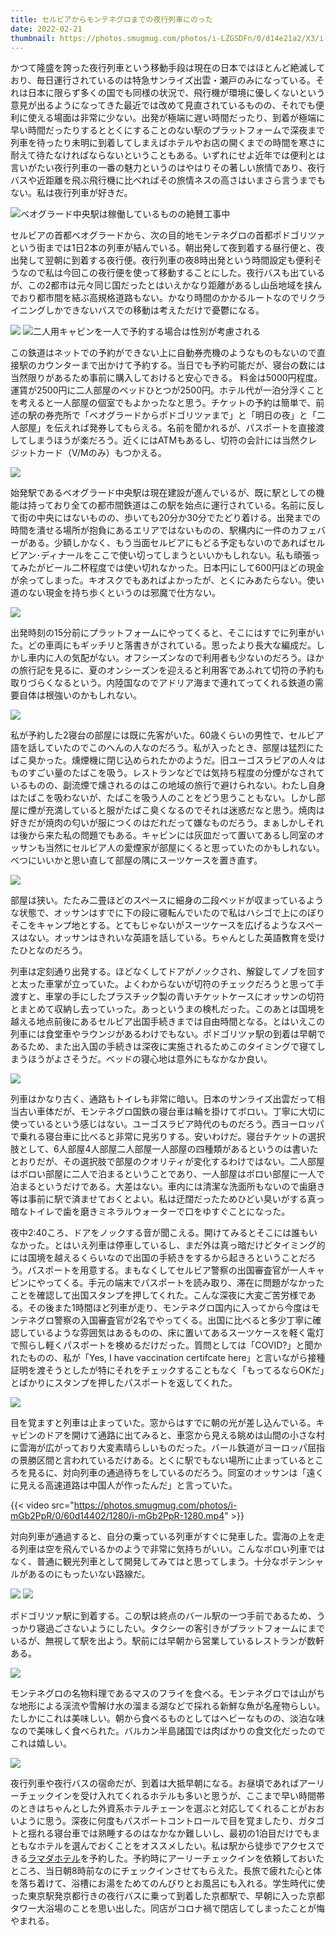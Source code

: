 ```yaml
---
title: セルビアからモンテネグロまでの夜行列車にのった
date: 2022-02-21
thumbnail: https://photos.smugmug.com/photos/i-LZGSDFn/0/d14e21a2/X3/i-LZGSDFn-X3.jpg
---
```


かつて隆盛を誇った夜行列車という移動手段は現在の日本ではほとんど絶滅しており、毎日運行されているのは特急サンライズ出雲・瀬戸のみになっている。それは日本に限らず多くの国でも同様の状況で、飛行機が環境に優しくないという意見が出るようになってきた最近では改めて見直されているものの、それでも便利に使える場面は非常に少ない。出発が極端に遅い時間だったり、到着が極端に早い時間だったりするととくにすることのない駅のプラットフォームで深夜まで列車を待ったり未明に到着してしまえばホテルやお店の開くまでの時間を寒さに耐えて待たなければならないということもある。いずれにせよ近年では便利とは言いがたい夜行列車の一番の魅力というのはやはりその著しい旅情であり、夜行バスや近距離を飛ぶ飛行機に比べればその旅情ネスの高さはいまさら言うまでもない。私は夜行列車が好きだ。

![ベオグラード中央駅は稼働しているものの絶賛工事中](https://photos.smugmug.com/photos/i-m6FrJBT/0/5d2f9b05/X3/i-m6FrJBT-X3.jpg)

セルビアの首都ベオグラードから、次の目的地モンテネグロの首都ポドゴリツァという街までは1日2本の列車が結んでいる。朝出発して夜到着する昼行便と、夜出発して翌朝に到着する夜行便。夜行列車の夜8時出発という時間設定も便利そうなので私は今回この夜行便を使って移動することにした。夜行バスも出ているが、この2都市は元々同じ国だったとはいえかなり距離があるし山岳地域を挟んでおり都市間を結ぶ高規格道路もない。かなり時間のかかるルートなのでリクライニングしかできないバスでの移動は考えただけで憂鬱になる。

![](https://photos.smugmug.com/photos/i-Tft6JKW/0/5077e70f/X3/i-Tft6JKW-X3.jpg)
![二人用キャビンを一人で予約する場合は性別が考慮される](https://photos.smugmug.com/photos/i-NpczmPz/0/1029fd08/X3/i-NpczmPz-X3.jpg)

この鉄道はネットでの予約ができない上に自動券売機のようなものもないので直接駅のカウンターまで出かけて予約する。当日でも予約可能だが、寝台の数には当然限りがあるため事前に購入しておけると安心できる。 料金は5000円程度。運賃が2500円に二人部屋のベッドひとつが2500円。ホテル代が一泊分浮くことを考えると一人部屋の個室でもよかったなと思う。チケットの予約は簡単で、前述の駅の券売所で「ベオグラードからポドゴリツァまで」と「明日の夜」と「二人部屋」を伝えれば発券してもらえる。名前を聞かれるが、パスポートを直接渡してしまうほうが楽だろう。近くにはATMもあるし、切符の会計には当然クレジットカード（V/Mのみ）もつかえる。

![](https://photos.smugmug.com/photos/i-dvgd7qB/0/e76ae4ef/X3/i-dvgd7qB-X3.jpg)

始発駅であるベオグラード中央駅は現在建設が進んでいるが、既に駅としての機能は持っており全ての都市間鉄道はこの駅を始点に運行されている。名前に反して街の中央にはないものの、歩いても20分か30分でたどり着ける。出発までの時間を潰せる場所が抱負にあるエリアではないものの、駅構内に一件のカフェバーがある。少額しかなく、もう当面セルビアにもどる予定もないのであればセルビアン･ディナールをここで使い切ってしまうといいかもしれない。私も頑張ってみたがビール二杯程度では使い切れなかった。日本円にして600円ほどの現金が余ってしまった。キオスクでもあればよかったが、とくにみあたらない。使い道のない現金を持ち歩くというのは邪魔で仕方ない。

![](https://photos.smugmug.com/photos/i-BkpF9TF/0/161159d7/X3/i-BkpF9TF-X3.jpg)

出発時刻の15分前にプラットフォームにやってくると、そこにはすでに列車がいた。どの車両にもギッチリと落書きがされている。思ったより長大な編成だ。しかし車内に人の気配がない。オフシーズンなので利用者も少ないのだろう。ほかの旅行記を見るに、夏のオンシーズンを迎えると利用客であふれて切符の予約も取りづらくなるという。内陸国なのでアドリア海まで連れてってくれる鉄道の需要自体は根強いのかもしれない。

![](https://photos.smugmug.com/photos/i-72RSTv6/0/3c03a159/X3/i-72RSTv6-X3.jpg)

私が予約した2寝台の部屋には既に先客がいた。60歳くらいの男性で、セルビア語を話していたのでこのへんの人なのだろう。私が入ったとき、部屋は猛烈にたばこ臭かった。燻煙機に閉じ込められたかのようだ。旧ユーゴスラビアの人々はものすごい量のたばこを吸う。レストランなどでは気持ち程度の分煙がなされているものの、副流煙で燻されるのはこの地域の旅行で避けられない。わたし自身はたばこを吸わないが、たばこを吸う人のことをどう思うこともない。しかし部屋に煙が充満していると服がたばこ臭くなるのでそれは迷惑だなと思う。焼肉は好きだが焼肉の匂いが服につくのはだれだって嫌なものだろう。まぁしかしそれは後から来た私の問題でもある。キャビンには灰皿だって置いてあるし同室のオッサンも当然にセルビア人の愛煙家が部屋にくると思っていたのかもしれない。べつにいいかと思い直して部屋の隅にスーツケースを置き直す。

![](https://photos.smugmug.com/photos/i-BvmxWpX/0/c0ff5847/X3/i-BvmxWpX-X3.jpg)

部屋は狭い。たたみ二畳ほどのスペースに細身の二段ベッドが収まっているような状態で、オッサンはすでに下の段に寝転んでいたので私はハシゴで上にのぼりそこをキャンプ地とする。とてもじゃないがスーツケースを広げるようなスペースはない。オッサンはきれいな英語を話している。ちゃんとした英語教育を受けたひとなのだろう。

列車は定刻通り出発する。ほどなくしてドアがノックされ、解錠してノブを回すと太った車掌が立っていた。よくわからないが切符のチェックだろうと思って手渡すと、車掌の手にしたプラスチック製の青いチケットケースにオッサンの切符とまとめて収納し去っていった。あっというまの検札だった。このあとは国境を越える地点前後にあるセルビア出国手続きまでは自由時間となる。とはいえこの列車には食堂車やラウンジがあるわけでもない。ポドゴリツァ駅の到着は早朝であるため、また出入国の手続きは深夜に実施されるためこのタイミングで寝てしまうほうがよさそうだ。ベッドの寝心地は意外にもなかなか良い。

![](https://photos.smugmug.com/photos/i-LZGSDFn/0/d14e21a2/X3/i-LZGSDFn-X3.jpg)

列車はかなり古く、通路もトイレも非常に暗い。日本のサンライズ出雲だって相当古い車体だが、モンテネグロ国鉄の寝台車は輪を掛けてボロい。丁寧に大切に使っているという感じはない。ユーゴスラビア時代のものだろう。西ヨーロッパで乗れる寝台車に比べると非常に見劣りする。安いわけだ。寝台チケットの選択肢として、6人部屋4人部屋二人部屋一人部屋の四種類があるというのは書いたとおりだが、その選択肢で部屋のクオリティが変化するわけではない。二人部屋はボロい部屋に二人で泊まるということであり、一人部屋はボロい部屋に一人で泊まるというだけである。大差はない。車内には清潔な洗面所もないので歯磨き等は事前に駅で済ませておくとよい。私は迂闊だったためひどい臭いがする真っ暗なトイレで歯を磨きミネラルウォーターで口をゆすぐことになった。

夜中2:40ころ、ドアをノックする音が聞こえる。開けてみるとそこには誰もいなかった。とはいえ列車は停車しているし、まだ外は真っ暗だけどタイミング的には国境を越えるくらいなので出国の手続きをするから起きろということだろう。パスポートを用意する。まもなくしてセルビア警察の出国審査官が一人キャビンにやってくる。手元の端末でパスポートを読み取り、滞在に問題がなかったことを確認して出国スタンプを押してくれた。こんな深夜に大変ご苦労様である。その後また1時間ほど列車が走り、モンテネグロ国内に入ってから今度はモンテネグロ警察の入国審査官が2名でやってくる。出国に比べると多少丁寧に確認しているような雰囲気はあるものの、床に置いてあるスーツケースを軽く電灯で照らし軽くパスポートを検めるだけだった。質問としては「COVID?」と聞かれたものの、私が「Yes, I have vaccination certifcate here」と言いながら接種証明を渡そうとしたが特にそれをチェックすることもなく「もってるならOKだ」とばかりにスタンプを押したパスポートを返してくれた。

![](https://photos.smugmug.com/photos/i-G5HxPHn/0/e2e28795/X3/i-G5HxPHn-X3.jpg)

目を覚ますと列車は止まっていた。窓からはすでに朝の光が差し込んでいる。キャビンのドアを開けて通路に出てみると、車窓から見える眺めは山間の小さな村に雲海が広がっており大変素晴らしいものだった。バール鉄道がヨーロッパ屈指の景勝区間と言われているだけある。とくに駅でもない場所に止まっているところを見るに、対向列車の通過待ちをしているのだろう。同室のオッサンは「遠くに見える高速道路は中国人が作ったんだ」と言っていた。

{{< video src="https://photos.smugmug.com/photos/i-mGb2PpR/0/60d14402/1280/i-mGb2PpR-1280.mp4" >}}

対向列車が通過すると、自分の乗っている列車がすぐに発車した。雲海の上を走る列車は空を飛んでいるかのようで非常に気持ちがいい。こんなボロい列車ではなく、普通に観光列車として開発してみてはと思ってしまう。十分なポテンシャルがあるのにもったいない路線だ。

![](https://photos.smugmug.com/photos/i-NRWFhNf/0/2f591a69/X3/i-NRWFhNf-X3.jpg)
![](https://photos.smugmug.com/photos/i-cs2jjtf/0/b75c39cb/X3/i-cs2jjtf-X3.jpg)

ポドゴリツァ駅に到着する。この駅は終点のバール駅の一つ手前であるため、うっかり寝過ごさないようにしたい。タクシーの客引きがプラットフォームにまでいるが、無視して駅を出よう。駅前には早朝から営業しているレストランが数軒ある。

![](https://photos.smugmug.com/photos/i-wJDzP85/0/5f33f4bc/X3/i-wJDzP85-X3.jpg)

モンテネグロの名物料理であるマスのフライを食べる。モンテネグロでは山がちな地形による渓流や雪解け水の溜まる湖などで採れる新鮮な魚が名産物らしい。たしかにこれは美味しい。朝から食べるものとしてはヘビーなものの、淡泊な味なので美味しく食べられた。バルカン半島諸国では肉ばかりの食文化だったのでこれは嬉しい。

![](https://photos.smugmug.com/photos/i-dpgS2Nb/0/ff2a9298/X3/i-dpgS2Nb-X3.jpg)

夜行列車や夜行バスの宿命だが、到着は大抵早朝になる。お昼頃であればアーリーチェックインを受け入れてくれるホテルも多いと思うが、ここまで早い時間帯のときはちゃんとした外資系ホテルチェーンを選ぶと対応してくれることがおおいように思う。深夜に何度もパスポートコントロールで目を覚ましたり、ガタゴトと揺れる寝台車では熟睡するのはなかなか難しいし、最初の1泊目だけでもまともなホテルを選んでおくことをオススメしたい。私は駅から徒歩でアクセスできる[ラマダホテル](http://www.booking.com/Share-ShDu3K)を予約した。予約時にアーリーチェックインを依頼しておいたところ、当日朝8時前なのにチェックインさせてもらえた。長旅で疲れた心と体を落ち着けて、浴槽にお湯をためてのんびりとお風呂にも入れる。学生時代に使った東京駅発京都行きの夜行バスに乗って到着した京都駅で、早朝に入った京都タワー大浴場のことを思い出した。同店がコロナ禍で閉店してしまったことが悔やまれる。
